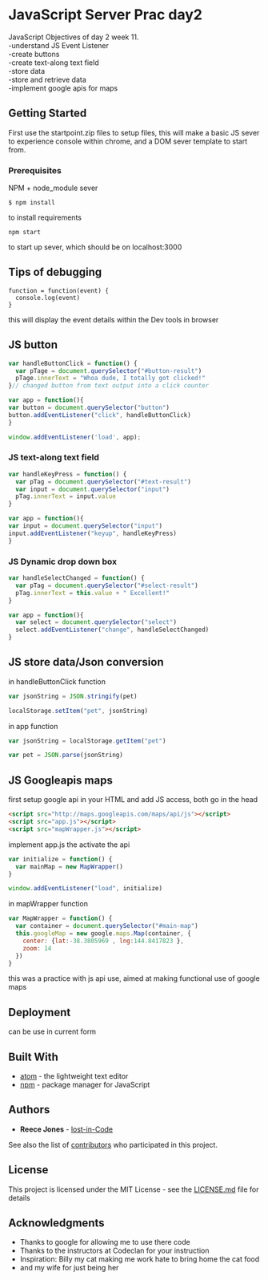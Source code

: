 # JavaScript Server Prac day2

JavaScript Objectives of day 2 week 11. \
-understand JS Event Listener \
-create buttons \
-create text-along text field \
-store data \
-store and retrieve data \
-implement google apis for maps


## Getting Started

First use the startpoint.zip files to setup files, this will make a basic JS sever to experience console within chrome, and a  DOM sever template to start from.

### Prerequisites

NPM + node_module sever

```
$ npm install
```
to install requirements

```
npm start
```
to start up sever, which should be on localhost:3000

## Tips of debugging
```
function = function(event) {
  console.log(event)
}
```
this will display the event details within the Dev tools in browser

## JS button

```js
var handleButtonClick = function() {
  var pTage = document.querySelector("#button-result")
  pTage.innerText = "Whoa dude, I totally got clicked!"
}// changed button from text output into a click counter

var app = function(){
var button = document.querySelector("button")
button.addEventListener("click", handleButtonClick)
}

window.addEventListener('load', app);
```

### JS text-along text field

```js
var handleKeyPress = function() {
  var pTag = document.querySelector("#text-result")
  var input = document.querySelector("input")
  pTag.innerText = input.value
}

var app = function(){
var input = document.querySelector("input")
input.addEventListener("keyup", handleKeyPress)
}
```


### JS Dynamic drop down box

```js
var handleSelectChanged = function() {
  var pTag = document.querySelector("#select-result")
  pTag.innerText = this.value + " Excellent!"
}

var app = function(){
  var select = document.querySelector("select")
  select.addEventListener("change", handleSelectChanged)
}
```

## JS store data/Json conversion

in handleButtonClick function
```js
var jsonString = JSON.stringify(pet)

localStorage.setItem("pet", jsonString)
```
in app function
```js
var jsonString = localStorage.getItem("pet")

var pet = JSON.parse(jsonString)
```

## JS Googleapis maps

first setup google api in your HTML and add JS access, both go in the head
```html
<script src="http://maps.googleapis.com/maps/api/js"></script>
<script src="app.js"></script>
<script src="mapWrapper.js"></script>
```

implement app.js the activate the api
```js
var initialize = function() {
  var mainMap = new MapWrapper()
}

window.addEventListener("load", initialize)
```
in mapWrapper function
```js
var MapWrapper = function() {
  var container = document.querySelector("#main-map")
  this.googleMap = new google.maps.Map(container, {
    center: {lat:-38.3805969 , lng:144.8417823 },
    zoom: 14
  })
}
```
this was a practice with js api use, aimed at making functional use of google maps

## Deployment

can be use in current form

## Built With

* [atom](https://atom.io/) - the lightweight text editor
* [npm](https://www.npmjs.com/) - package manager for JavaScript

## Authors

* **Reece Jones**  - [lost-in-Code](https://github.com/lost-in-Code-au)

See also the list of [contributors](https://github.com/lost-in-Code-au/JS_sever_prac/graphs/contributors) who participated in this project.

## License

This project is licensed under the MIT License - see the [LICENSE.md](LICENSE.md) file for details

## Acknowledgments

* Thanks to google for allowing me to use there code
* Thanks to the instructors at Codeclan for your instruction
* Inspiration: Billy my cat making me work hate to bring home the cat food
* and my wife for just being her
